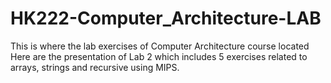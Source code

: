 # HK222-Computer_Architecture-LAB
This is where the lab exercises of Computer Architecture course located
Here are the presentation of Lab 2 which includes 5 exercises related to arrays, strings and recursive using MIPS.